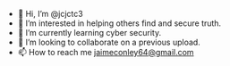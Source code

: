 - 👋 Hi, I’m @jcjctc3
- 👀 I’m interested in helping others find and secure truth.
- 🌱 I’m currently learning cyber security.
- 💞️ I’m looking to collaborate on a previous upload.
- 📫 How to reach me jaimeconley64@gmail.com


